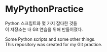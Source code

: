 # MyPythonPractice

Python 스크립트와 몇 가지 잡다한 것들<br>
이 저장소는 내 Git 연습을 위해 만들어졌다.

Some Python scripts and some other things.<br>
This repository was created for my Git practice.
